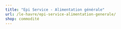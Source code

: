 ```yaml
---
title: "Epi Service - Alimentation générale"
url: /le-havre/epi-service-alimentation-generale/
shop: commodité
---
```

